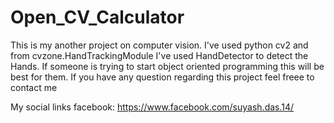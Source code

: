 # Open_CV_Calculator
This is my another project on computer vision. I've used python cv2 and from cvzone.HandTrackingModule I've used HandDetector to detect the Hands.
If someone is trying to start object oriented programming this will be best for them. If you have any question regarding this project feel freee to contact me

My social links
  facebook: https://www.facebook.com/suyash.das.14/
  
